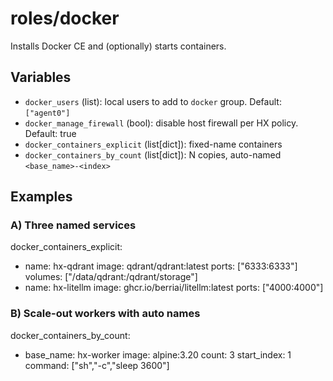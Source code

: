 # roles/docker

Installs Docker CE and (optionally) starts containers.

## Variables
- `docker_users` (list): local users to add to `docker` group. Default: `["agent0"]`
- `docker_manage_firewall` (bool): disable host firewall per HX policy. Default: true
- `docker_containers_explicit` (list[dict]): fixed-name containers
- `docker_containers_by_count` (list[dict]): N copies, auto-named `<base_name>-<index>`

## Examples

### A) Three named services
docker_containers_explicit:
  - name: hx-qdrant
    image: qdrant/qdrant:latest
    ports: ["6333:6333"]
    volumes: ["/data/qdrant:/qdrant/storage"]
  - name: hx-litellm
    image: ghcr.io/berriai/litellm:latest
    ports: ["4000:4000"]

### B) Scale-out workers with auto names
docker_containers_by_count:
  - base_name: hx-worker
    image: alpine:3.20
    count: 3
    start_index: 1
    command: ["sh","-c","sleep 3600"]
